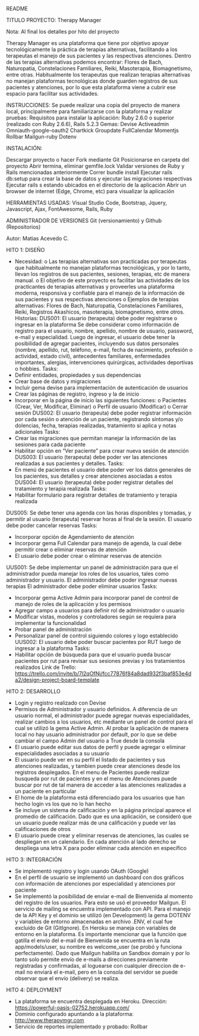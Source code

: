 README

TITULO PROYECTO: Therapy Manager

Nota: Al final los detalles por hito del proyecto

Therapy Manager es una plataforma que tiene por objetivo apoyar tecnológicamente la práctica de terapias alternativas, facilitando a los terapeutas el manejo de sus pacientes y las respectivas atenciones. Dentro de las terapias alternativas podemos encontrar: Flores de Bach, Naturopatia, Constelaciones Familiares, Reiki, Masoterapia, Biomagnetismo, entre otras.
Habitualmente los terapeutas que realizan terapias alternativas no manejan plataformas tecnológicas donde guarden registros de sus pacientes y atenciones, por lo que esta plataforma viene a cubrir ese espacio para facilitar sus actividades.

INSTRUCCIONES:
Se puede realizar una copia del proyecto de manera local, principalmente para familiarizarse con la plataforma y realizar pruebas:
Requisitos para instalar la aplicación:
Ruby 2.6.0 o superior (realizado con Ruby 2.6.6), Rails 5.2.3
Gemas:
Devise
Activeadmin
Omniauth-google-oauth2
Chartkick
Groupdate
FullCalendar
Momentjs
Rollbar
Mailgun-ruby
Dotenv

INSTALACIÓN:

Descargar proyecto o hacer Fork mediante Git
Posicionarse en carpeta del proyecto
Abrir termina, eliminar gemfile.lock
Validar versiones de Ruby y Rails mencionadas anteriormente
Correr bundle install
Ejecutar rails db:setup para crear la base de datos y ejecutar las migraciones respectivas
Ejecutar rails s estando ubicados en el directorio de la aplicación
Abrir un browser de internet (Edge, Chrome, etc) para visualizar la aplicación

HERRAMIENTAS USADAS:
Visual Studio Code, Bootstrap, Jquery, Javascript, Ajax, FontAwesome, Rails, Ruby

ADMINISTRADOR DE VERSIONES
Git (versionamiento) y Github (Repositorios)

Autor: Matias Acevedo C.

HITO 1: DISEÑO
-	Necesidad:
o	Las terapias alternativas son practicadas por terapeutas que habitualmente no manejan plataformas tecnológicas, y por lo tanto, llevan los registros de sus pacientes, sesiones, terapias, etc de manera manual.
o	El objetivo de este proyecto es facilitar las actividades de los practicantes de terapias alternativas y proveerles una plataforma moderna, responsiva y confiable para el manejo de la información de sus pacientes y sus respectivas atenciones
o	Ejemplos de terapias alternativas: Flores de Bach, Naturopatía, Constelaciones Familiares, Reiki, Registros Akashicos, masoterapia, biomagnetismo, entre otros.
Historias:
DUS001:
El usuario (terapeuta) debe poder registrarse o ingresar en la plataforma
Se debe considerar como información de registro para el usuario, nombre, apellido, nombre de usuario, password, e-mail y especialidad.
Luego de ingresar, el usuario debe tener la posibilidad de agregar pacientes, incluyendo sus datos personales (nombre, apellido, rut, teléfono, e-mail, fecha de nacimiento, profesión o actividad, estado civil), antecedentes familiares, enfermedades importantes, alergias, intervenciones quirúrgicas, actividades deportivas o hobbies.
Tasks:
-	Definir entidades, propiedades y sus dependencias
-	Crear base de datos y migraciones
-	Incluir gema devise para implementación de autenticación de usuarios
-	Crear las páginas de registro, ingreso y la de inicio
-	Incorporar en la página de inicio las siguientes funciones:
o	Pacientes (Crear, Ver, Modificar, Eliminar)
o	Perfil de usuario (Modificar)
o	Cerrar sesión 
DUS002:
El usuario (terapeuta) debe poder registrar información por cada sesión o atención de un paciente, registrando síntomas y/o dolencias, fecha, terapias realizadas, tratamiento si aplica y notas adicionales
Tasks:
-	Crear las migraciones que permitan manejar la información de las sesiones para cada paciente
-	Habilitar opción en “Ver paciente” para crear nueva sesión de atención
DUS003:
El usuario (terapeuta) debe poder ver las atenciones realizadas a sus pacientes y detalles.
Tasks:
-	En menú de pacientes el usuario debe poder ver los datos generales de los pacientes, sus detalles y crear atenciones asociadas a estos
DUS004:
El usuario (terapeuta) debe poder registrar detalles del tratamiento y terapia realizada
Tasks:
-	Habilitar formulario para registrar detalles de tratamiento y terapia realizada

DUS005:
Se debe tener una agenda con las horas disponibles y tomadas, y permitir al usuario (terapeuta) reservar horas al final de la sesión. El usuario debe poder cancelar reservas
Tasks:
-	Incorporar opción de Agendamiento de atención
-	Incorporar gema Full Calendar para manejo de agenda, la cual debe permitir crear o eliminar reservas de atención
-	El usuario debe poder crear o eliminar reservas de atención


UUS001:
Se debe implementar un panel de administración para que el administrador pueda manejar los roles de los usuarios, tales como administrador y usuario.
El administrador debe poder ingresar nuevas terapias
El administrador debe poder eliminar usuarios
Tasks:
-	Incorporar gema Active Admin para incorporar panel de control de manejo de roles de la aplicación y los permisos
-	Agregar campo a usuarios para definir rol de administrador o usuario
-	Modificar vistas, modelos y controladores según se requiera para implementar la funcionalidad
-	Probar panel de administración
-	Personalizar panel de control siguiendo colores y logo establecido
UUS002:
El usuario debe poder buscar pacientes por RUT luego de ingresar a la plataforma
Tasks:
-	Habilitar opción de búsqueda para que el usuario pueda buscar pacientes por rut para revisar sus sesiones previas y los tratamientos realizados
Link de Trello: 
https://trello.com/invite/b/7l2qOfNj/fcc77876f84a8dad932f3baf853e4da2/design-project-board-template


HITO 2: DESARROLLO
-	Login y registro realizado con Devise
-	Permisos de Administrador y usuario definidos. A diferencia de un usuario normal, el administrador puede agregar nuevas especialidades, realizar cambios a los usuarios, etc mediante un panel de control para el cual se utilizó la gema Active Admin. Al probar la aplicación de manera local no hay usuario administrador por default, por lo que se debe cambiar el campo Admin del usuario a True desde la consola
-	El usuario puede editar sus datos de perfil y puede agregar o eliminar especialidades asociadas a su usuario
- El usuario puede ver en su perfil el listado de pacientes y sus atenciones realizadas, y tambien puede crear atenciones desde los registros desplegados. En el menu de Pacientes puede realizar busqueda por rut de pacientes y en el menu de Atenciones puede buscar por rut de tal manera de acceder a las atenciones realizadas a un paciente en particular 
-	El home de la plataforma está diferenciado para los usuarios que han hecho login vs los que no lo han hecho
-	Se incluye un sistema de calificación y en la página principal aparece el promedio de calificación. Dado que es una aplicación, se consideró que un usuario puede realizar más de una calificación y puede ver las calificaciones de otros
-	El usuario puede crear y eliminar reservas de atenciones, las cuales se despliegan en un calendario. En cada atención al lado derecho se despliega una letra X para poder eliminar cada atención en específico

HITO 3: INTEGRACIÓN
-	Se implementó registro y login usando OAuth (Google)
-	En el perfil de usuario se implementó un dashboard con dos gráficos con información de atenciones por especialidad y atenciones por paciente
-	Se implementó la posibilidad de enviar e-mail de Bienvenida al momento del registro de los usuarios. Para esto se usó el proveedor Mailgun. El servicio de mailing se encuentra implementado con API. Para el manejo de la API Key y el dominio se utilizó (en Development) la gema DOTENV y variables de entorno almacenadas en archivo .ENV, el cual fue excluido de Git (GitIgnore). En Heroku se maneja con variables de entorno en la plataforma. Es importante mencionar que la función que gatilla el envío del e-mail de Bienvenida se encuentra en la ruta app/models/user, su nombre es welcome_user (se probó y funciona perfectamente). Dado que Mailgun habilita un Sandbox domain y por lo tanto solo permite envío de e-mails a direcciones previamente registradas y confirmadas, al loguearse con cualquier direccion de e-mail no enviará el e-mail, pero en la consola del servidor se puede observar que el envío (delivery) se realiza.

HITO 4: DEPLOYMENT
-	La plataforma se encuentra desplegada en Heroku. Dirección: https://powerful-oasis-02752.herokuapp.com/
-	Dominio configurado apuntando a la plataforma: http://www.therapymgr.com
-	Servicio de reportes implementado y probado: Rollbar

